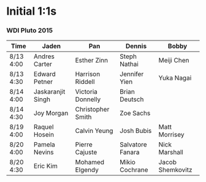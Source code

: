 # Initial 1:1s
### WDI Pluto 2015

| Time      | Jaden              | Pan                   | Dennis               | Bobby               |
|-----------|--------------------|-----------------------|----------------------|---------------------|
| 8/13 4:00 | Andres Carter      | Esther Zinn           |   Steph Nathai       | Meiji Chen          |
| 8/13 4:30 | Edward Petner      | Harrison Riddell      |   Jennifer Yien      | Yuka Nagai          |
| 8/14 4:00 | Jaskaranjit Singh  | Victoria Donnelly     |   Brian Deutsch      |                     |
| 8/14 4:30 | Joy Morgan         | Christopher Smith     |   Zoe Sachs          |                     |
| 8/19 4:00 | Raquel Hosein      | Calvin Yeung          |   Josh Bubis         | Matt Morrisey       |
| 8/20 4:00 | Pamela Nevins      | Pierre Cajuste        |   Salvatore Fanara   | Nick Marshall       |
| 8/20 4:30 | Eric Kim           | Mohamed Elgendy       |   Mikio Cochrane     | Jacob Shemkovitz    |
